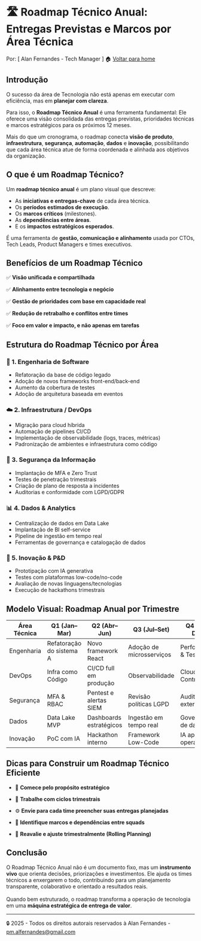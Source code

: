 # 🛣️ Roadmap Técnico Anual: Entregas Previstas e Marcos por Área Técnica

Por: [ Alan Fernandes - Tech Manager ] :house: [Voltar para home](https://github.com/af-tech-manager/portfolio/blob/main/README.md)

## Introdução

O sucesso da área de Tecnologia não está apenas em executar com eficiência, mas em **planejar com clareza**. 

Para isso, o **Roadmap Técnico Anual** é uma ferramenta fundamental: Ele oferece uma visão consolidada das entregas previstas, prioridades técnicas e marcos estratégicos para os próximos 12 meses.

Mais do que um cronograma, o roadmap conecta **visão de produto**, **infraestrutura**, **segurança**, **automação**, **dados** e **inovação**, possibilitando que cada área técnica atue de forma coordenada e alinhada aos objetivos da organização.



## O que é um Roadmap Técnico?

Um **roadmap técnico anual** é um plano visual que descreve:

* As **iniciativas e entregas-chave** de cada área técnica.
* Os **períodos estimados de execução**.
* Os **marcos críticos** (milestones).
* As **dependências entre áreas**.
* E os **impactos estratégicos esperados**.

É uma ferramenta de **gestão, comunicação e alinhamento** usada por CTOs, Tech Leads, Product Managers e times executivos.



## Benefícios de um Roadmap Técnico

✅ **Visão unificada e compartilhada** 

✅ **Alinhamento entre tecnologia e negócio** 

✅ **Gestão de prioridades com base em capacidade real** 

✅ **Redução de retrabalho e conflitos entre times** 

✅ **Foco em valor e impacto, e não apenas em tarefas** 



## Estrutura do Roadmap Técnico por Área

### 🔧 1. Engenharia de Software

* Refatoração da base de código legado
* Adoção de novos frameworks front-end/back-end
* Aumento da cobertura de testes
* Adoção de arquitetura baseada em eventos

### ☁️ 2. Infraestrutura / DevOps

* Migração para cloud híbrida
* Automação de pipelines CI/CD
* Implementação de observabilidade (logs, traces, métricas)
* Padronização de ambientes e infraestrutura como código

### 🔐 3. Segurança da Informação

* Implantação de MFA e Zero Trust
* Testes de penetração trimestrais
* Criação de plano de resposta a incidentes
* Auditorias e conformidade com LGPD/GDPR

### 📊 4. Dados & Analytics

* Centralização de dados em Data Lake
* Implantação de BI self-service
* Pipeline de ingestão em tempo real
* Ferramentas de governança e catalogação de dados

### 🤖 5. Inovação & P\&D

* Prototipação com IA generativa
* Testes com plataformas low-code/no-code
* Avaliação de novas linguagens/tecnologias
* Execução de hackathons trimestrais



## Modelo Visual: Roadmap Anual por Trimestre

| Área Técnica | Q1 (Jan–Mar)             | Q2 (Abr–Jun)            | Q3 (Jul–Set)             | Q4 (Out–Dez)           |
| ------------ | ------------------------ | ----------------------- | ------------------------ | ---------------------- |
| Engenharia   | Refatoração do sistema A | Novo framework React    | Adoção de microsserviços | Performance & Testes   |
| DevOps       | Infra como Código        | CI/CD full em produção  | Observabilidade          | Cloud Cost Control     |
| Segurança    | MFA & RBAC               | Pentest e alertas SIEM  | Revisão políticas LGPD   | Auditoria externa      |
| Dados        | Data Lake MVP            | Dashboards estratégicos | Ingestão em tempo real   | Governança de dados    |
| Inovação     | PoC com IA               | Hackathon interno       | Framework Low-Code       | IA aplicada a operação |



## Dicas para Construir um Roadmap Técnico Eficiente

* 🎯 **Comece pelo propósito estratégico**

* 📅 **Trabalhe com ciclos trimestrais**

* ⚙️ **Envie para cada time preencher suas entregas planejadas**

* 🚥 **Identifique marcos e dependências entre squads**

* 🧭 **Reavalie e ajuste trimestralmente (Rolling Planning)**



## Conclusão

O Roadmap Técnico Anual não é um documento fixo, mas um **instrumento vivo** que orienta decisões, priorizações e investimentos. Ele ajuda os times técnicos a enxergarem o todo, contribuindo para um planejamento transparente, colaborativo e orientado a resultados reais.\
\
Quando bem estruturado, o roadmap transforma a operação de tecnologia em uma **máquina estratégica de entrega de valor**.

---
:lock: 2025 - Todos os direitos autorais reservados à Alan Fernandes - pm.alfernandes@gmail.com
